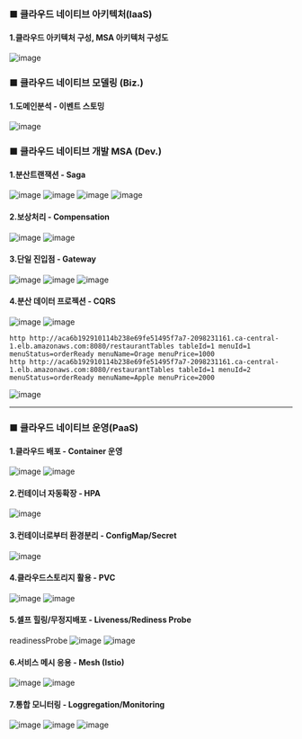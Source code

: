 ### ■ 클라우드 네이티브 아키텍처(IaaS)
#### 1.클라우드 아키텍처 구성, MSA 아키텍처 구성도
![image](https://github.com/lastosellie/kitchen/assets/52234918/c447e763-3df1-4314-a293-35242534ae85)
<br />   

### ■ 클라우드 네이티브 모델링 (Biz.)
#### 1.도메인분석 - 이벤트 스토밍
![image](https://github.com/lastosellie/kiosk/assets/52234918/067d0f62-ccaf-4eed-852f-28bcd6e7fcf2)
<br />   

### ■ 클라우드 네이티브 개발 MSA (Dev.)
#### 1.분산트랜잭션 - Saga
![image](https://github.com/lastosellie/kiosk/assets/52234918/dd82b2c2-dc82-42ab-8842-0ad12ac4316a)
![image](https://github.com/lastosellie/kiosk/assets/52234918/66f2b4f8-8320-49bd-a18a-641be6eb93b2)
![image](https://github.com/lastosellie/kitchen/assets/52234918/2b82c5a2-5765-4fd1-aa0d-cfa6cd965963)
![image](https://github.com/lastosellie/kitchen/assets/52234918/98a23ab0-343c-4bea-8300-0fd5a18842e3)

#### 2.보상처리 - Compensation
![image](https://github.com/lastosellie/kiosk/assets/52234918/dd82b2c2-dc82-42ab-8842-0ad12ac4316a)
![image](https://github.com/lastosellie/kiosk/assets/52234918/66f2b4f8-8320-49bd-a18a-641be6eb93b2)

#### 3.단일 진입점 - Gateway
![image](https://github.com/lastosellie/kiosk/assets/52234918/5afcac08-38ff-45bf-afbb-0381c0198f3d)
![image](https://github.com/lastosellie/kiosk/assets/52234918/8cd90e7d-df91-456a-b240-3c01bdb160a8)
![image](https://github.com/lastosellie/kiosk/assets/52234918/6f96bfc3-7a6f-4a16-8962-f7decd7532dc)

#### 4.분산 데이터 프로젝션 - CQRS
![image](https://github.com/lastosellie/kiosk/assets/52234918/635aa552-3c1b-465b-a906-64150f48c204)
![image](https://github.com/lastosellie/kiosk/assets/52234918/031efded-7fbc-4cad-8b04-4fb08efae3c5)
```
http http://aca6b192910114b238e69fe51495f7a7-2098231161.ca-central-1.elb.amazonaws.com:8080/restaurantTables tableId=1 menuId=1 menuStatus=orderReady menuName=Orage menuPrice=1000
http http://aca6b192910114b238e69fe51495f7a7-2098231161.ca-central-1.elb.amazonaws.com:8080/restaurantTables tableId=1 menuId=2 menuStatus=orderReady menuName=Apple menuPrice=2000
```
![image](https://github.com/lastosellie/kiosk/assets/52234918/b2370007-553f-4fa5-8544-cb07980c412d)
* * *
### ■ 클라우드 네이티브 운영(PaaS)
#### 1.클라우드 배포 - Container 운영
![image](https://github.com/lastosellie/kiosk/assets/52234918/ae730840-528c-487f-b97a-3f2ec3c0d263)
![image](https://github.com/lastosellie/kiosk/assets/52234918/84667238-d23b-4de0-8109-91ad8f5e0b1f)
#### 2.컨테이너 자동확장 - HPA
![image](https://github.com/lastosellie/kitchen/assets/52234918/dd0b6f9b-3a83-42f2-a465-873f650a4a65)
#### 3.컨테이너로부터 환경분리 - ConfigMap/Secret
![image](https://github.com/lastosellie/kitchen/assets/52234918/f5c2e3b3-b590-47f3-aca5-dcdee8af2aca)
#### 4.클라우드스토리지 활용 - PVC
![image](https://github.com/lastosellie/kiosk/assets/52234918/ea45a299-e51a-420e-9475-9075420ca499)
![image](https://github.com/lastosellie/kiosk/assets/52234918/2c6e7c0d-676c-4b52-992a-37b016976a7c)
#### 5.셀프 힐링/무정지배포 - Liveness/Rediness Probe
readinessProbe
![image](https://github.com/lastosellie/kitchen/assets/52234918/4fdd8f2c-4796-4898-9f6e-4bea9d671e25)
![image](https://github.com/lastosellie/kitchen/assets/52234918/f8b119f2-06e6-4d9f-94ed-99ff8eb7f0ee)
#### 6.서비스 메시 응용 - Mesh (Istio)
![image](https://github.com/lastosellie/kitchen/assets/52234918/c2353970-ad84-49da-81b2-da45c81f2ffc)
![image](https://github.com/lastosellie/kitchen/assets/52234918/113b2459-4095-431c-a44d-be5545c79631)

#### 7.통합 모니터링 - Loggregation/Monitoring
![image](https://github.com/lastosellie/kitchen/assets/52234918/3db02798-9752-4eca-a231-1406bdf9555b)
![image](https://github.com/lastosellie/kitchen/assets/52234918/4c1beb44-610b-4f5a-89af-2d3a43f0eaca)
![image](https://github.com/lastosellie/kitchen/assets/52234918/caa6170c-18f5-4e24-940c-22f65eb9f2d0)


